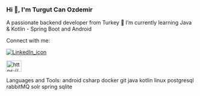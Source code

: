 ### Hi 👋, I'm Turgut Can Ozdemir

A passionate backend developer from Turkey
🌱 I’m currently learning Java & Kotlin - Spring Boot and Android

Connect with me:

[![LinkedIn_icon](	https://raw.githubusercontent.com/rahuldkjain/gith…/master/src/images/icons/Social/linked-in-alt.svg "LinkedIn")](https://www.linkedin.com/in/tcozdemir/)

<a href="https://linkedin.com/in/https://www.linkedin.com/in/tcozdemir/" rel="nofollow"><img align="center" src="https://raw.githubusercontent.com/rahuldkjain/github-profile-readme-generator/master/src/images/icons/Social/linked-in-alt.svg" alt="https://www.linkedin.com/in/metehanmengen/" height="30" width="40" style="max-width: 100%;"></a>

Languages and Tools:
android csharp docker git java kotlin linux postgresql rabbitMQ solr spring sqlite
